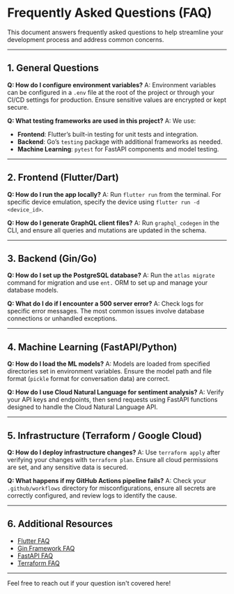 # Frequently Asked Questions (FAQ)

This document answers frequently asked questions to help streamline your development process and address common concerns.

---

## 1. General Questions

**Q: How do I configure environment variables?**
A: Environment variables can be configured in a `.env` file at the root of the project or through your CI/CD settings for production. Ensure sensitive values are encrypted or kept secure.

**Q: What testing frameworks are used in this project?**
A: We use:

- **Frontend**: Flutter’s built-in testing for unit tests and integration.
- **Backend**: Go’s `testing` package with additional frameworks as needed.
- **Machine Learning**: `pytest` for FastAPI components and model testing.

---

## 2. Frontend (Flutter/Dart)

**Q: How do I run the app locally?**
A: Run `flutter run` from the terminal. For specific device emulation, specify the device using `flutter run -d <device_id>`.

**Q: How do I generate GraphQL client files?**
A: Run `graphql_codegen` in the CLI, and ensure all queries and mutations are updated in the schema.

---

## 3. Backend (Gin/Go)

**Q: How do I set up the PostgreSQL database?**
A: Run the `atlas migrate` command for migration and use `ent.` ORM to set up and manage your database models.

**Q: What do I do if I encounter a 500 server error?**
A: Check logs for specific error messages. The most common issues involve database connections or unhandled exceptions.

---

## 4. Machine Learning (FastAPI/Python)

**Q: How do I load the ML models?**
A: Models are loaded from specified directories set in environment variables. Ensure the model path and file format (`pickle` format for conversation data) are correct.

**Q: How do I use Cloud Natural Language for sentiment analysis?**
A: Verify your API keys and endpoints, then send requests using FastAPI functions designed to handle the Cloud Natural Language API.

---

## 5. Infrastructure (Terraform / Google Cloud)

**Q: How do I deploy infrastructure changes?**
A: Use `terraform apply` after verifying your changes with `terraform plan`. Ensure all cloud permissions are set, and any sensitive data is secured.

**Q: What happens if my GitHub Actions pipeline fails?**
A: Check your `.github/workflows` directory for misconfigurations, ensure all secrets are correctly configured, and review logs to identify the cause.

---

## 6. Additional Resources

- [Flutter FAQ](https://flutter.dev/docs/resources/faq)
- [Gin Framework FAQ](https://github.com/gin-gonic/gin#faq)
- [FastAPI FAQ](https://fastapi.tiangolo.com/help-fastapi-faq/)
- [Terraform FAQ](https://developer.hashicorp.com/terraform/faq)

---

Feel free to reach out if your question isn't covered here!
